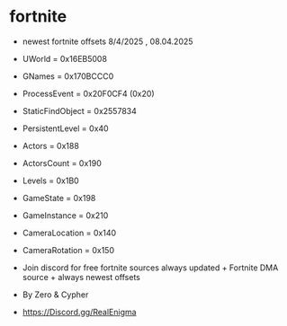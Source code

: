 # fortnite
- newest fortnite offsets 8/4/2025 , 08.04.2025

- UWorld           = 0x16EB5008
- GNames           = 0x170BCCC0
- ProcessEvent     = 0x20F0CF4 (0x20)
- StaticFindObject = 0x2557834
- PersistentLevel  = 0x40
- Actors           = 0x188
- ActorsCount      = 0x190
- Levels           = 0x1B0
- GameState        = 0x198
- GameInstance     = 0x210
- CameraLocation   = 0x140
- CameraRotation   = 0x150





- Join discord for free fortnite sources always updated + Fortnite DMA source + always newest offsets
- By Zero & Cypher
- https://Discord.gg/RealEnigma
